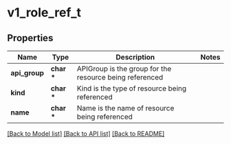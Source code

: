 # v1_role_ref_t

## Properties
Name | Type | Description | Notes
------------ | ------------- | ------------- | -------------
**api_group** | **char \*** | APIGroup is the group for the resource being referenced | 
**kind** | **char \*** | Kind is the type of resource being referenced | 
**name** | **char \*** | Name is the name of resource being referenced | 

[[Back to Model list]](../README.md#documentation-for-models) [[Back to API list]](../README.md#documentation-for-api-endpoints) [[Back to README]](../README.md)


